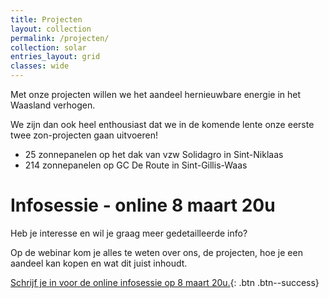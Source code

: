 ```yaml
---
title: Projecten
layout: collection
permalink: /projecten/
collection: solar
entries_layout: grid
classes: wide
---
```


Met onze projecten willen we het aandeel hernieuwbare energie in het Waasland
verhogen.

We zijn dan ook heel enthousiast dat we in de komende lente onze eerste twee
zon-projecten gaan uitvoeren!

  * 25 zonnepanelen op het dak van vzw Solidagro in Sint-Niklaas
  * 214 zonnepanelen op GC De Route in Sint-Gillis-Waas

# Infosessie - online 8 maart 20u

Heb je interesse en wil je graag meer gedetailleerde info?

Op de webinar kom je alles te weten over ons, de projecten, hoe je een aandeel
kan kopen en wat dit juist inhoudt.

[Schrijf je in voor de online infosessie op 8 maart 20u.](https://avansa-wd.be/activiteiten/investeer-jij-mee-in-zonnepanelen-op-gc-de-route){: .btn .btn--success}
